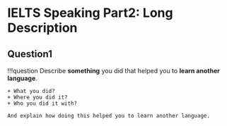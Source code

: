 # IELTS Speaking Part2: Long Description

## Question1

!!!question
    Describe **something** you did that helped you to **learn another language**.
    
    + What you did?
    + Where you did it?
    + Who you did it with?

    And explain how doing this helped you to learn another language.
